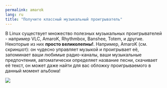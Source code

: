 ```yaml
---
permalink: amarok
lang: ru
title: "Получите классный музыкальный проигрыватель"
---
```


В Linux существует множество полезных музыкальных проигрывателей -
например VLC, AmaroK, Rhythmbox, Banshee, Totem, и другие. Некоторые из
них <b>просто великолепны!</b>. Например, AmaroK (см. скриншот): 
он чудесно управляет музыкой и проигрывает её, запоминает ваши любимые
радио-каналы, ваши музыкальные предпочтения, автоматически определяет
название песни, скачивает её текст, он может даже найти для вас обложку
проигрываемого в данный момент альбома!

<img src="Images/amarok.png" />




